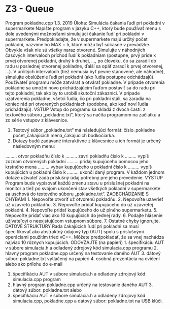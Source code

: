 # Z3 - Queue
Program pokladne.cpp
1.3. 2019
Úloha: Simulácia čakania ľudí pri pokladni v supermarkete
Napíšte program v jazyku C++, ktorý bude používať menu s dole uvedenými možnosťami simulujúci čakanie ľudí pri pokladni v supermarkete. Predpokladajte, že v supermarkete majú určitý počet pokladní, nazvime ho MAX = 5, ktoré môžu byť súčasne v prevádzke. Obvykle však nie sú všetky naraz otvorené. Simulujte v náhodných časových intervaloch príchod ľudí k pokladniam (postupne, prvý príde k prvej otvorenej pokladni, druhý k druhej, ..., po človeku, čo sa zaradil do radu u poslednej otvorenej pokladne, ďalší sa opäť zaradí k prvej otvorenej, ...). V určitých intervaloch (tiež nemusia byť pevne stanovené, ale náhodné), simulujte obslúženie ľudí pri pokladni (ako ľudia postupne odchádzajú). Používateľ programu môže zatvárať a otvárať pokladne. V prípade otvorenia pokladne sa umožní novo prichádzajúcim ľuďom postaviť sa do radu pri tejto pokladni, tak ako by to urobili skutoční zákazníci. V prípade uzatvorenia pokladne, všetci ľudia, čo pri pokladni stáli, sa zaradia na koniec rád pri otvorených pokladniach (podobne, ako keď noví ľudia prichádzajú).
VSTUP
Vstup do programu sa skladá z dvoch častí: z textového súboru „pokladne.txt“, ktorý sa načíta programom na začiatku a zo série vstupov z klávesnice.
1. Textový súbor „pokladne.txt“ má následujúci formát: číslo_pokladne počet_čakajúcich mená_čakajúcich
     bodkočiarka.
2. Dotazy budú zadávané interaktívne z klávesnice a ich formát
je určený následovným menu:
<open>
<close>
<opened cash desks>
<add customer>
......... otvor pokladňu číslo k
......... zavri pokladňu číslo k
......... vypíš zoznam otvorených
          pokladní
......... pridaj kupujúceho
<process customer>
<write out customers>
<stop>
       pomocou jeho krstného mena
......... vybav kupujúceho u
          pokladni číslo k
......... vypíš kupujúcich u
          pokladni číslo k
......... ukonči daný program.
V každom jednom dotaze užívateľ zadá príslušný údaj potrebný pre jeho prevedenie.
VÝSTUP
Program bude vypisovať každú zmenu stavu u príslušnej pokladni na monitor a tiež po svojom ukončení stav všetkých pokladní v supermarkete sa uschová do textového súboru „pokladne.txt“.
ZAOBCHÁDZANIE S CHYBAMI
1. Nepovoľte otvoriť už otvorenú pokladňu.
2. Nepovoľte uzavrieť už uzavretú pokladňu.
3. Nepovoľte pridať kupujúceho do už uzavretej pokladni.
4. Nepovoľte pridať kupujúceho do už plného supermarketu.
5. Nepovoľte pridať viac ako 10 kupujúcich do jednej rady.
6. Podajte hlásenie užívateľovi o neexistujúcom vstupnom súbore.
7. Ostatné chyby ignorujte.
DÁTOVÉ ŠTRUKTÚRY
Rada čakajúcich ľudí pri pokladni sa musí špecifikovať ako abstraktný údajový typ (AUT) spolu s príslušnými operáciami použitím tried vC++. Môžete predpokladať, že sa vnej nachádza najviac 10 rôznych kupujúcich.
ODOVZAJTE (na papieri)
1. špecifikáciu AUT v súbore simulacia.h a odladený zdrojový kód simulacia.cpp programu
2. hlavný program pokladne.cpp určený na testovanie daného AUT 3. dátový súbor: pokladne.txt vytlačený na papieri
4. osobná prezentácia na cvičení alebo ako prílohu do e-mail

1. špecifikáciu AUT v súbore simulacia.h a odladený zdrojový kód simulacia.cpp program
2. hlavný program pokladne.cpp určený na testovanie daného AUT 3. dátový súbor: pokladne.txt
alebo
1. špecifikáciu AUT v súbore simulacia.h a odladený zdrojový kód simulacia.cpp, pokladne.cpp a dátový súbor: pokladne.txt na USB klúči.
